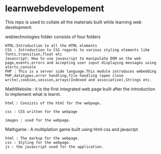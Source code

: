 # learnwebdevelopement
This repo is used to collate all the materials built while learning web development.

webtechnologies folder consists of four folders 

    HTML:Introduction to all the HTML elements 
    CSS : Introduction to CSS regards to various styling elements like fonts,transition,float etc
    Javascript: How to use javascript to manipulate DOM on the web page,events,errors and accepting user input displaying messages using alerts,console 
    PHP : This is a server side language.This module introduces embedding PHP,datatypes,error handling,file handling (open close write),cookies,session,arrays(Indexed and associative),Strings etc.
      

MathWebsite : it is the first integrated web page built after the introduction to implement what is learnt.
    
    html : Consists of the html for the webpage.
    
    css : CSS written for the webpage
    
    images : used for the webpage.
Mathgame : A multiplation game built using html css and javacript 
    
    html : The markup for the webpage.
    css : Styling for the webpage.
    js : the javascript used for the application.
